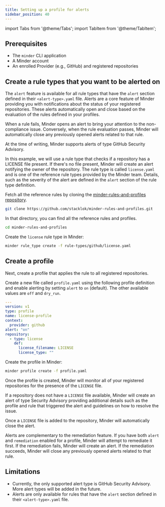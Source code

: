 ```yaml
---
title: Setting up a profile for alerts
sidebar_position: 40
---
```

import Tabs from '@theme/Tabs';
import TabItem from '@theme/TabItem';

## Prerequisites

* The `minder` CLI application
* A Minder account
* An enrolled Provider (e.g., GitHub) and registered repositories

## Create a rule types that you want to be alerted on

The `alert` feature is available for all rule types that have the `alert` section defined in their `<alert-type>.yaml`
file. Alerts are a core feature of Minder providing you with notifications about the status of your registered
repositories. These alerts automatically open and close based on the evaluation of the rules defined in your profiles.

When a rule fails, Minder opens an alert to bring your attention to the non-compliance issue. Conversely, when the
rule evaluation passes, Minder will automatically close any previously opened alerts related to that rule.

At the time of writing, Minder supports alerts of type GitHub Security Advisory.

In this example, we will use a rule type that checks if a repository has a LICENSE file present. If there's no file
present, Minder will create an alert notifying the owner of the repository. The rule type is called `license.yaml` and
is one of the reference rule types provided by the Minder team. Details, such as the severity of the alert are defined
in the `alert` section of the rule type definition.

Fetch all the reference rules by cloning the [minder-rules-and-profiles repository](https://github.com/stacklok/minder-rules-and-profiles).

```bash
git clone https://github.com/stacklok/minder-rules-and-profiles.git
```

In that directory, you can find all the reference rules and profiles.
```bash
cd minder-rules-and-profiles
```

Create the `license` rule type in Minder:
```bash
minder rule_type create -f rule-types/github/license.yaml
```

## Create a profile
Next, create a profile that applies the rule to all registered repositories.

Create a new file called `profile.yaml` using the following profile definition and enable alerting by setting `alert`
to `on` (default). The other available values are `off` and `dry_run`.

```yaml
---
version: v1
type: profile
name: license-profile
context:
  provider: github
alert: "on"
repository:
  - type: license
    def:
      license_filename: LICENSE
      license_type: ""
```

Create the profile in Minder:
```bash
minder profile create -f profile.yaml
```

Once the profile is created, Minder will monitor all of your registered repositories for the presence of the `LICENSE`
file.

If a repository does not have a `LICENSE` file available, Minder will create an alert of type Security Advisory providing
additional details such as the profile and rule that triggered the alert and guidelines on how to resolve the issue.

Once a `LICENSE` file is added to the repository, Minder will automatically close the alert.

Alerts are complementary to the remediation feature. If you have both `alert` and `remediation` enabled for a profile,
Minder will attempt to remediate it first. If the remediation fails, Minder will create an alert. If the remediation
succeeds, Minder will close any previously opened alerts related to that rule.

## Limitations

* Currently, the only supported alert type is GitHub Security Advisory. More alert types will be added in the future.
* Alerts are only available for rules that have the `alert` section defined in their `<alert-type>.yaml` file.
